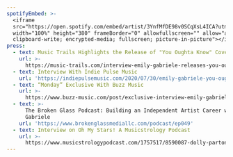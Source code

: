 ```yaml
---
spotifyEmbed: >-
  <iframe
  src="https://open.spotify.com/embed/artist/3YnfMfDE98v0SCqXsL4ICA?utm_source=generator"
  width="100%" height="380" frameBorder="0" allowfullscreen="" allow="autoplay;
  clipboard-write; encrypted-media; fullscreen; picture-in-picture"></iframe>
press:
  - text: Music Trails Highlights the Release of "You Oughta Know" Cover
    url: >-
      https://music-trails.com/interview-emily-gabriele-releases-you-oughta-know-cover/
  - text: Interview With Indie Pulse Music
    url: 'https://indiepulsemusic.com/2020/07/30/emily-gabriele-you-oughta-know/'
  - text: “Monday” Exclusive With Buzz Music
    url: >-
      https://www.buzz-music.com/post/exclusive-interview-emily-gabriele-dives-deep-into-her-latest-release-monday
  - text: >-
      The Broken Glass Podcast: Building an Independent Artist Career with Emily
      Gabriele
    url: 'https://www.brokenglassmediallc.com/podcast/ep049'
  - text: Interview on Oh My Stars! A Musicstrology Podcast
    url: >-
      https://www.musicstrologypodcast.com/1757517/8590087-dolly-parton-and-kurt-cobain-with-emily-gabriele-and-nick-rauch
---
```


